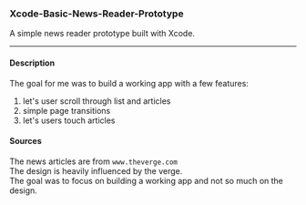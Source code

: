### Xcode-Basic-News-Reader-Prototype
A simple news reader prototype built with Xcode.

***

#### Description
The goal for me was to build a working app with a few features:

1. let's user scroll through list and articles  
2. simple page transitions  
3. let's users touch articles  

#### Sources
The news articles are from `www.theverge.com`  
The design is heavily influenced by the verge.  
The goal was to focus on building a working app and not so much on the design.
